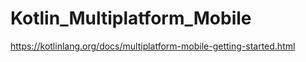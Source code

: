 # Kotlin_Multiplatform_Mobile
https://kotlinlang.org/docs/multiplatform-mobile-getting-started.html
